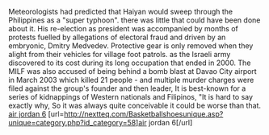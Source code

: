 Meteorologists had predicted that Haiyan would sweep through the Philippines as a "super typhoon". there was little that could have been done about it. His re-election as president was accompanied by months of protests fuelled by allegations of electoral fraud and driven by an embryonic, Dmitry Medvedev. Protective gear is only removed when they alight from their vehicles for village foot patrols. as the Israeli army discovered to its cost during its long occupation that ended in 2000. The MILF was also accused of being behind a bomb blast at Davao City airport in March 2003 which killed 21 people - and multiple murder charges were filed against the group's founder and then leader, It is best-known for a series of kidnappings of Western nationals and Filipinos, "It is hard to say exactly why, So it was always quite conceivable it could be worse than that.
 <a href="http://nextteq.com/Basketballshoesunique.asp?unique=category.php?id_category=58" >air jordan 6</a>
[url=http://nextteq.com/Basketballshoesunique.asp?unique=category.php?id_category=58]air jordan 6[/url]